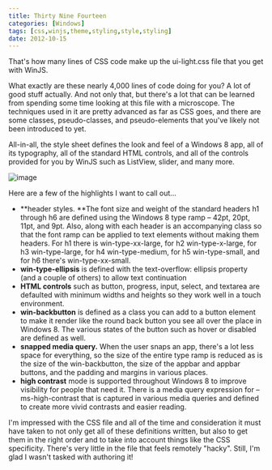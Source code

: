```yaml
---
title: Thirty Nine Fourteen
categories: [Windows]
tags: [css,winjs,theme,styling,style,styling]
date: 2012-10-15
---
```


That's how many lines of CSS code make up the ui-light.css file that you get with WinJS.

What exactly are these nearly 4,000 lines of code doing for you? A lot of good stuff actually. And not only that, but there's a lot that can be learned from spending some time looking at this file with a microscope. The techniques used in it are pretty advanced as far as CSS goes, and there are some classes, pseudo-classes, and pseudo-elements that you've likely not been introduced to yet.

All-in-all, the style sheet defines the look and feel of a Windows 8 app, all of its typography, all of the standard HTML controls, and all of the controls provided for you by WinJS such as ListView, slider, and many more.

![](/files/3914_01.png "image")

Here are a few of the highlights I want to call out...

*   **header styles. **The font size and weight of the standard headers h1 through h6 are defined using the Windows 8 type ramp &ndash; 42pt, 20pt, 11pt, and 9pt. Also, along with each header is an accompanying class so that the font ramp can be applied to text elements without making them headers. For h1 there is win-type-xx-large, for h2 win-type-x-large, for h3 win-type-large, for h4 win-type-medium, for h5 win-type-small, and for h6 there's win-type-xx-small.
*   **win-type-ellipsis** is defined with the text-overflow: ellipsis property (and a couple of others) to allow text continuation
*   **HTML controls** such as button, progress, input, select, and textarea are defaulted with minimum widths and heights so they work well in a touch environment.
*   **win-backbutton** is defined as a class you can add to a button element to make it render like the round back button you see all over the place in Windows 8\. The various states of the button such as hover or disabled are defined as well.
*   **snapped media query.** When the user snaps an app, there's a lot less space for everything, so the size of the entire type ramp is reduced as is the size of the win-backbutton, the size of the appbar and appbar buttons, and the padding and margins in various places.
*   **high contrast** mode is supported throughout Windows 8 to improve visibility for people that need it. There is a media query expression for &ndash;ms-high-contrast that is captured in various media queries and defined to create more vivid contrasts and easier reading.

I'm impressed with the CSS file and all of the time and consideration it must have taken to not only get all of these definitions written, but also to get them in the right order and to take into account things like the CSS specificity. There's very little in the file that feels remotely "hacky". Still, I'm glad I wasn't tasked with authoring it!